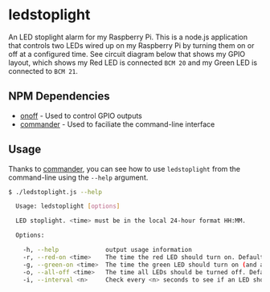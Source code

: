 # ledstoplight
An LED stoplight alarm for my Raspberry Pi. This is a node.js application that controls two LEDs wired up on my Raspberry Pi  by turning them on or off at a configured time. See circuit diagram below that shows my GPIO layout, which shows my Red LED is connected `BCM 20` and my Green LED is connected to `BCM 21`.

## NPM Dependencies
- [onoff](https://github.com/fivdi/onoff) - Used to control GPIO outputs
- [commander](https://github.com/tj/commander.js) - Used to faciliate the command-line interface

## Usage
Thanks to [commander](https://github.com/tj/commander.js), you can see how to use `ledstoplight` from the command-line using the `--help` argument.

```sh
$ ./ledstoplight.js --help

  Usage: ledstoplight [options]

  LED stoplight. <time> must be in the local 24-hour format HH:MM.

  Options:

    -h, --help             output usage information
    -r, --red-on <time>    The time the red LED should turn on. Defaults to: 19:00
    -g, --green-on <time>  The time the green LED should turn on (and also turn off red LED). Defaults to: 23:00
    -o, --all-off <time>   The time all LEDs should be turned off. Defaults to: 08:00
    -i, --interval <n>     Check every <n> seconds to see if an LED should turn on. Defaults to: 30
```
